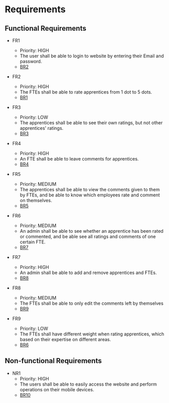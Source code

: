 # **Requirements**
## **Functional Requirements**

- FR1
  - Priority: HIGH
  - The user shall be able to login to website by entering their Email and password.
  - [BR2](https://github.com/Eli017/rating-project/blob/master/Design/BusinessRequirements.md#business-requirements)
  
- FR2
  - Priority: HIGH
  - The FTEs shall be able to rate apprentices from 1 dot to 5 dots.
  - [BR1](https://github.com/Eli017/rating-project/blob/master/Design/BusinessRequirements.md#business-requirements)
  
- FR3
  - Priority: LOW
  - The apprentices shall be able to see their own ratings, but not other apprentices' ratings.
  - [BR3](https://github.com/Eli017/rating-project/blob/master/Design/BusinessRequirements.md#business-requirements)
  
- FR4
  - Priority: HIGH
  - An FTE shall be able to leave comments for apprentices.
  - [BR4](https://github.com/Eli017/rating-project/blob/master/Design/BusinessRequirements.md#business-requirements)
  
- FR5
  - Priority: MEDIUM
  - The apprentices shall be able to view the comments given to them by FTEs, and be able to know which employees rate and comment on themselves.
  - [BR5](https://github.com/Eli017/rating-project/blob/master/Design/BusinessRequirements.md#business-requirements)
  
- FR6
  - Priority: MEDIUM
  - An admin shall be able to see whether an apprentice has been rated or commented, and be able see all ratings and comments of one certain FTE.
  - [BR7](https://github.com/Eli017/rating-project/blob/master/Design/BusinessRequirements.md#business-requirements)
   
- FR7
  - Priority: HIGH
  - An admin shall be able to add and remove apprentices and FTEs.
  - [BR8](https://github.com/Eli017/rating-project/blob/master/Design/BusinessRequirements.md#business-requirements) 
    
- FR8
  - Priority: MEDIUM
  - The FTEs shall be able to only edit the comments left by themselves
  - [BR9](https://github.com/Eli017/rating-project/blob/master/Design/BusinessRequirements.md#business-requirements) 
      
- FR9
  - Priority: LOW
  - The FTEs shall have different weight when rating apprentices, which based on their expertise on different areas.
  - [BR6](https://github.com/Eli017/rating-project/blob/master/Design/BusinessRequirements.md#business-requirements)
  
## **Non-functional Requirements**

- NR1
  - Priority: HIGH
  - The users shall be able to easily access the website and perform operations on their mobile devices.
  - [BR10](https://github.com/Eli017/rating-project/blob/master/Design/BusinessRequirements.md#business-requirements) 
